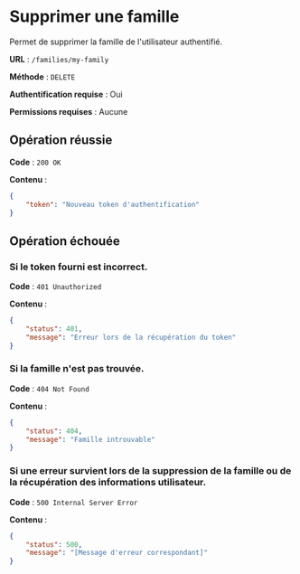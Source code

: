 # Supprimer une famille

Permet de supprimer la famille de l'utilisateur authentifié.

**URL** : `/families/my-family`

**Méthode** : `DELETE`

**Authentification requise** : Oui

**Permissions requises** : Aucune

## Opération réussie

**Code** : `200 OK`

**Contenu** :

```json
{
    "token": "Nouveau token d'authentification"
}
```

## Opération échouée

### Si le token fourni est incorrect.

**Code** : `401 Unauthorized`

**Contenu** :

```json
{
    "status": 401,
    "message": "Erreur lors de la récupération du token"
}
```

### Si la famille n'est pas trouvée.

**Code** : `404 Not Found`

**Contenu** :

```json
{
    "status": 404,
    "message": "Famille introuvable"
}
```

### Si une erreur survient lors de la suppression de la famille ou de la récupération des informations utilisateur.

**Code** : `500 Internal Server Error`

**Contenu** :

```json
{
    "status": 500,
    "message": "[Message d'erreur correspondant]"
}
```
